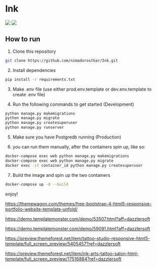 # Ink


[![](https://img.shields.io/badge/python-3.10-orange)](https://www.python.org/)
[![](https://img.shields.io/badge/Django-4.1-green)](https://www.djangoproject.com/)


## How to run

1. Clone this repository

```bash
git clone https://github.com/nimadorostkar/Ink.git
```

2. Install dependencies

```bash
pip install -r requirements.txt
```

3. Make .env file (use either prod.env.template or dev.env.template to create .env file)

4. Run the following commands to get started (Development)

```bash
python manage.py makemigrations
python manage.py migrate
python manage.py createsuperuser
python manage.py runserver
```

5. Make sure you have Postgredb running (Production)

6. you can run them manually, after the containers spin up, like so:

```bash
docker-compose exec web python manage.py makemigrations
docker-compose exec web python manage.py migrate   
docker exec -it container_id python manage.py createsuperuser
```

7. Build the image and spin up the two containers

```bash
docker-compose up -d --build
```

 enjoy!






https://themewagon.com/themes/free-bootstrap-4-html5-responsive-portfolio-website-template-unfold/

https://demo.templatemonster.com/demo/53507.html?aff=dazzlersoft

https://demo.templatemonster.com/demo/59091.html?aff=dazzlersoft

https://preview.themeforest.net/item/tattoo-studio-responsive-html5-template/full_screen_preview/5405457?ref=dazzlersoft

https://preview.themeforest.net/item/ink-arts-tattoo-salon-html-template/full_screen_preview/17516884?ref=dazzlersoft